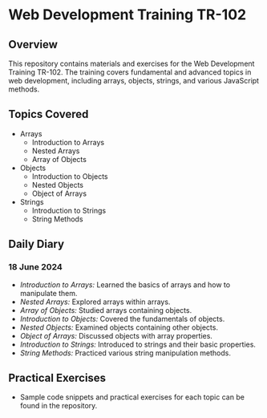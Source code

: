 # Web Development Training TR-102

## Overview
This repository contains materials and exercises for the Web Development Training TR-102. The training covers fundamental and advanced topics in web development, including arrays, objects, strings, and various JavaScript methods.

## Topics Covered
- Arrays
  - Introduction to Arrays
  - Nested Arrays
  - Array of Objects
- Objects
  - Introduction to Objects
  - Nested Objects
  - Object of Arrays
- Strings
  - Introduction to Strings
  - String Methods

## Daily Diary
### 18 June 2024
- *Introduction to Arrays:* Learned the basics of arrays and how to manipulate them.
- *Nested Arrays:* Explored arrays within arrays.
- *Array of Objects:* Studied arrays containing objects.
- *Introduction to Objects:* Covered the fundamentals of objects.
- *Nested Objects:* Examined objects containing other objects.
- *Object of Arrays:* Discussed objects with array properties.
- *Introduction to Strings:* Introduced to strings and their basic properties.
- *String Methods:* Practiced various string manipulation methods.

## Practical Exercises
- Sample code snippets and practical exercises for each topic can be found in the repository.





